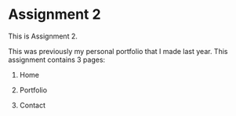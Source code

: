 # Assignment 2

This is Assignment 2.

This was previously my personal portfolio that I made last year.
This assignment contains 3 pages:

1. Home

2. Portfolio

3. Contact



